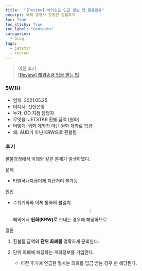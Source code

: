 ```yaml
---
title:  "[Review] 해외송금 입금 받는 법_환불완료"
excerpt: 해외 항공사 항공권 환불후기
toc: True
toc_sticky: True
toc_label: "Contents"
categories:
  - blog
tags:
  - jetstar
  - review
---
```


> 이전 후기  
> [[Review] 해외송금 입금 받는 법](https://suzinee.github.io/archives/blog/from-jetstar-to-my-account/)

### 5W1H

- 언제: 2021.05.25
- 어디서: 신한은행
- 누가: OO 지점 담당자
- 무엇을: JETSTAR 환불 금액 (원화)
- 어떻게: 외화 계좌가 아닌 원화 계좌로 입금
- 왜: AUD가 아닌 KRW으로 환불됨

### 후기

환불과정에서 아래와 같은 문제가 발생하였다.

문제  
- 타발국내자금이체 지급처리 불가능

원인
- 수취계좌와 이체 통화의 불일치  
$$\because$$ 해외에서 __원화(KRW)로__ 보내는 경우에 해당하므로

결론  
1. 환불될 금액의 __단위 화폐를__ 명확하게 문의한다. 
2. 단위 화폐에 해당하는 계좌정보를 기입한다.



    * 이전 후기에 언급한 절차는 외화를 입금 받는 경우 만 해당된다.
